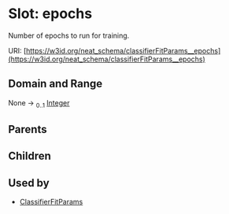 
# Slot: epochs


Number of epochs to run for training.

URI: [https://w3id.org/neat_schema/classifierFitParams__epochs](https://w3id.org/neat_schema/classifierFitParams__epochs)


## Domain and Range

None &#8594;  <sub>0..1</sub> [Integer](types/Integer.md)

## Parents


## Children


## Used by

 * [ClassifierFitParams](ClassifierFitParams.md)
